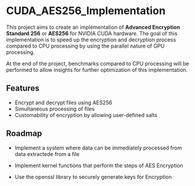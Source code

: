 
# CUDA_AES256_Implementation

This project aims to create an implementation of **Advanced Encryption Standard 256** or **AES256** for NVIDIA CUDA hardware. The goal of this implementation is to speed  up the encryption and decryption process compared to CPU processing by using the parallel nature of GPU processing.

At the end of the project, benchmarks compared to CPU processing will be performed to allow insights for further optimization of this implementation.
## Features

- Encrypt and decrypt files using AES256
- Simultaneous processing of files
- Customability of encryption by allowing user-defined salts




## Roadmap

- Implement a system where data can be immediately processed from data extractede from a file

- Implement kernel functions that perform the steps of AES Encryption

- Use the openssl library to securely generate keys for Encryption
